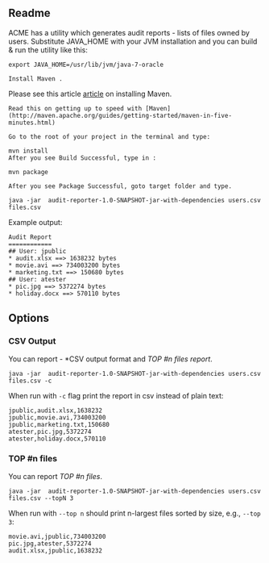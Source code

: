 
Readme
------

ACME has a utility which generates audit reports - lists of files owned by
users. Substitute JAVA_HOME with your JVM installation and you can build & run
the utility like this:
    
    export JAVA_HOME=/usr/lib/jvm/java-7-oracle
    
    Install Maven .

Please see this article [article](http://www.mkyong.com/maven/how-to-install-maven-in-windows/) on installing Maven.

	Read this on getting up to speed with [Maven](http://maven.apache.org/guides/getting-started/maven-in-five-minutes.html)

    Go to the root of your project in the terminal and type:

    mvn install
    After you see Build Successful, type in :

    mvn package
    
    After you see Package Successful, goto target folder and type. 

	java -jar  audit-reporter-1.0-SNAPSHOT-jar-with-dependencies users.csv files.csv 


Example output:

	Audit Report
	============
	## User: jpublic
	* audit.xlsx ==> 1638232 bytes
	* movie.avi ==> 734003200 bytes
	* marketing.txt ==> 150680 bytes
	## User: atester
	* pic.jpg ==> 5372274 bytes
	* holiday.docx ==> 570110 bytes


Options
---------

### CSV Output
You can report - *CSV output format and *TOP #n files report*.
    
    java -jar  audit-reporter-1.0-SNAPSHOT-jar-with-dependencies users.csv files.csv -c


When run with `-c` flag print the report in csv instead of plain text:

	jpublic,audit.xlsx,1638232
	jpublic,movie.avi,734003200
	jpublic,marketing.txt,150680
	atester,pic.jpg,5372274
	atester,holiday.docx,570110


### TOP #n files
You can report *TOP #n files*.

    java -jar  audit-reporter-1.0-SNAPSHOT-jar-with-dependencies users.csv files.csv --topN 3

When run with `--top n` should print n-largest files sorted by size, e.g., `--top 3`:


	movie.avi,jpublic,734003200
    pic.jpg,atester,5372274
    audit.xlsx,jpublic,1638232

